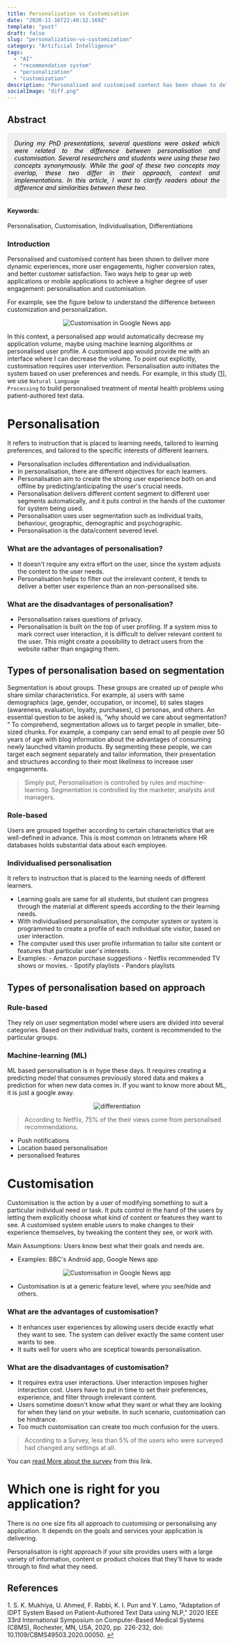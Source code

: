 ```yaml
---
title: Personalisation vs Customisation
date: "2020-11-16T22:40:32.169Z"
template: "post"
draft: false
slug: "personalization-vs-customization"
category: "Artificial Intelligence"
tags:
  - "AI"
  - "recommendation system"
  - "personalization"
  - "customization"
description: "Personalised and customised content has been shown to deliver more dynamic experiences, more user engagements, higher conversion rates, and better customer satisfaction."
socialImage: "diff.png"
---
```


## Abstract

<div class="abstract" style="background-color: #f1f0f0; color: rgba(0, 0, 0, 1); padding: 1rem;font-style: italic;text-align: justify;">
During my PhD presentations, several questions were asked which were related to the difference between personalisation and customisation. Several researchers and students were using these two concepts synonymously. While the goal of these two concepts may overlap, these two differ in their approach, context and implementations. In this article, I want to clarify readers about the difference and similarities between these two.  
</div>

#### Keywords:

Personalisation, Customisation, Individualisation, Differentiations

### Introduction

Personalised and customised content has been shown to deliver more dynamic experiences, more user engagements, higher conversion rates, and better customer satisfaction. Two ways help to gear up web applications or mobile applications to achieve a higher degree of user engagement: personalisation and customisation.

For example, see the figure below to understand the difference between customization and personalization.

<p align="center">
 <img src="diff.png" style="text-align:center" alt="Customisation in Google News app" />
</p>

In this context, a personalised app would automatically decrease my application volume, maybe using machine learning algorithms or personalised user profile. A customised app would provide me with an interface where I can decrease the volume. To point out explicitly, customisation requires user intervention. Personalisation auto initiates the system based on user preferences and needs. For example, in this study [<a href="#fn1" id="ref1">1</a>], we use <code>Natural Language Processing</code> to build personalised treatment of mental health problems using patient-authored text data.

# Personalisation

It refers to instruction that is placed to learning needs, tailored to learning preferences, and tailored to the specific interests of different learners.

- Personalisation includes differentiation and individualisation.
- In personalisation, there are different objectives for each learners.
- Personalisation aim to create the strong user experience both on and offline by predicting/anticipating the user's crucial needs.
- Personalisation delivers different content segment to different user segments automatically, and it puts control in the hands of the customer for system being used.
- Personalisation uses user segmentation such as individual traits, behaviour, geographic, demographic and psychographic.
- Personalisation is the data/content severed level.

### What are the advantages of personalisation?

- It doesn't require any extra effort on the user, since the system adjusts the content to the user needs.
- Personalisation helps to filter out the irrelevant content, it tends to deliver a better user experience than an non-personalised site.

### What are the disadvantages of personalisation?

- Personalisation raises questions of privacy.
- Personalisation is built on the top of user profiling. If a system miss to mark correct user interaction, it is difficult to deliver relevant content to the user. This might create a possibility to detract users from the website rather than engaging them.

## Types of personalisation based on segmentation

Segmentation is about groups. These groups are created up of people who share similar characteristics. For example, a) users with same demographics (age, gender, occupation, or income), b) sales stages (awareness, evaluation, loyalty, purchases), c) personas, and others. An essential question to be asked is, <q>why should we care about segmentation? </q> To comprehend, segmentation allows us to target people in smaller, bite-sized chunks. For example, a company can send email to all people over 50 years of age with blog information about the advantages of consuming newly launched vitamin products. By segmenting these people, we can target each segment separately and tailor information, their presentation and structures according to their most likeliness to increase user engagements.

<blockquote>
Simply put, Personalisation is controlled by rules and machine-learning. Segmentation is controlled by the marketer, analysts and managers.  
</blockquote>

### Role-based

Users are grouped together according to certain characteristics that are well-defined in advance. This is most common on Intranets where HR databases holds substantial data about each employee.

### Individualised personalisation

It refers to instruction that is placed to the learning needs of different learners.

- Learning goals are same for all students, but student can progress through the material at different speeds according to the their learning needs.
- With individualised personalisation, the computer system or system is programmed to create a profile of each individual site visitor, based on user interaction.
- The computer used this user profile information to tailor site content or features that particular user's interests.
- Examples: - Amazon purchase suggestions - Netflix recommended TV shows or movies. - Spotify playlists - Pandors playlists

## Types of personalisation based on approach

### Rule-based

They rely on user segmentation model where users are divided into several categories. Based on their individual traits, content is recommended to the particular groups.

### Machine-learning (ML)

ML based personalisation is in hype these days. It requires creating a predicting model that consumes previously stored data and makes a prediction for when new data comes in. If you want to know more about ML, it is just a google away.

<p align="center">
<img src="https://miro.medium.com/max/366/1*OjWmPLfdatdwh7dpMlwiVw.png" alt="differentiation" />
</p>

<blockquote>
  According to Netflix, 75% of the their views come from personalised recommendations.
</blockquote>

- Push notifications
- Location based personalisation
- personalised features

# Customisation

Customisation is the action by a user of modifying something to suit a particular individual need or task. It puts control in the hand of the users by letting them explicitly choose what kind of content or features they want to see. A customised system enable users to make changes to their experience themselves, by tweaking the content they see, or work with.

Main Assumptions: Users know best what their goals and needs are.

- Examples: BBC's Android app, Google News app

<p align="center">
 <img src="customized.png" style="text-align:center" alt="Customisation in Google News app" />
</p>

- Customisation is at a generic feature level, where you see/hide and others.

### What are the advantages of customisation?

- It enhances user experiences by allowing users decide exactly what they want to see. The system can deliver exactly the same content user wants to see.
- It suits well for users who are sceptical towards personalisation.

### What are the disadvantages of customisation?

- It requires extra user interactions. User interaction imposes higher interaction cost. Users have to put in time to set their preferences, experience, and filter through irrelevant content.
- Users sometime doesn't know what they want or what they are looking for when they land on your website. In such scenario, customisation can be hindrance.
- Too much customisation can create too much confusion for the users.

<blockquote>
  According to a Survey, less than 5% of the users who were surveyed had changed any settings at all.
</blockquote>

You can [read More about the survey](https://archive.uie.com/brainsparks/2011/09/14/do-users-change-their-settings/) from this link.

# Which one is right for you application?

There is no one size fits all approach to customising or personalising any application. It depends on the goals and services your application is delivering.

Personalisation is right approach if your site provides users with a large variety of information, content or product choices that they'll have to wade through to find what they need.

## References

<div class="footnotes">
<p id="fn1">
  1. S. K. Mukhiya, U. Ahmed, F. Rabbi, K. I. Pun and Y. Lamo, "Adaptation of IDPT System Based on Patient-Authored Text Data using NLP," 2020 IEEE 33rd International Symposium on Computer-Based Medical Systems (CBMS), Rochester, MN, USA, 2020, pp. 226-232, doi: 10.1109/CBMS49503.2020.00050. <a href="#ref1" title="Jump back to footnote 2 in the text.">↩</a>
</p>
</div>
